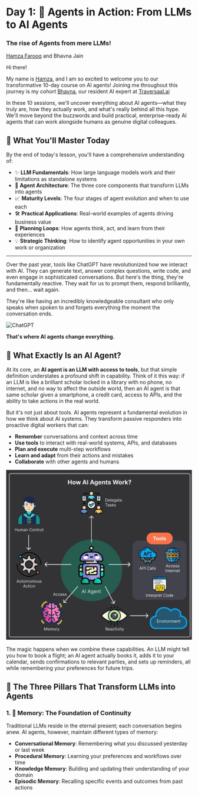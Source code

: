 # Day 1: 🚀 Agents in Action: From LLMs to AI Agents
### The rise of Agents from mere LLMs!

[Hamza Farooq](https://github.com/hamzafarooq) and Bhavna Jain

Hi there!

My name is [Hamza](https://www.linkedin.com/in/hamzafarooq/), and I am so excited to welcome you to our transformative 10-day course on AI agents! Joining me throughout this journey is my cohort [Bhavna](https://www.linkedin.com/in/bhavna-s-jain/), our resident AI expert at [Traversaal.ai](https://traversaal.ai/)

In these 10 sessions, we'll uncover everything about AI agents—what they truly are, how they actually work, and what's really behind all this hype. We'll move beyond the buzzwords and build practical, enterprise-ready AI agents that can work alongside humans as genuine digital colleagues.

## 🎯 **What You'll Master Today**
By the end of today's lesson, you'll have a comprehensive understanding of:

- ✨ **LLM Fundamentals**: How large language models work and their limitations as standalone systems
- 🧠 **Agent Architecture**: The three core components that transform LLMs into agents
- 📈 **Maturity Levels**: The four stages of agent evolution and when to use each
- 🛠️ **Practical Applications**: Real-world examples of agents driving business value
- 🔄 **Planning Loops**: How agents think, act, and learn from their experiences
- 💡 **Strategic Thinking**: How to identify agent opportunities in your own work or organization

---

Over the past year, tools like ChatGPT have revolutionized how we interact with AI. They can generate text, answer complex questions, write code, and even engage in sophisticated conversations. But here's the thing, they're fundamentally reactive. They wait for us to prompt them, respond brilliantly, and then... wait again.

They're like having an incredibly knowledgeable consultant who only speaks when spoken to and forgets everything the moment the conversation ends.

![ChatGPT](images/chatgpt-content.png)

**That's where AI agents change everything.**

## **🤖 What Exactly Is an AI Agent?**

At its core, an **AI agent is an LLM with access to tools**, but that simple definition understates a profound shift in capability. Think of it this way: if an LLM is like a brilliant scholar locked in a library with no phone, no internet, and no way to affect the outside world, then an AI agent is that same scholar given a smartphone, a credit card, access to APIs, and the ability to take actions in the real world.

But it's not just about tools. AI agents represent a fundamental evolution in how we think about AI systems. They transform passive responders into proactive digital workers that can:
- **Remember** conversations and context across time
- **Use tools** to interact with real-world systems, APIs, and databases
- **Plan and execute** multi-step workflows
- **Learn and adapt** from their actions and mistakes
- **Collaborate** with other agents and humans

![ChatGPT](images/how-ai-agents-work.png)

The magic happens when we combine these capabilities. An LLM might tell you how to book a flight; an AI agent actually books it, adds it to your calendar, sends confirmations to relevant parties, and sets up reminders, all while remembering your preferences for future trips.

## 🧠 **The Three Pillars That Transform LLMs into Agents**

### **1. 🧠 Memory: The Foundation of Continuity**
Traditional LLMs reside in the eternal present; each conversation begins anew. AI agents, however, maintain different types of memory:

- **Conversational Memory**: Remembering what you discussed yesterday or last week
- **Procedural Memory**: Learning your preferences and workflows over time
- **Knowledge Memory**: Building and updating their understanding of your domain
- **Episodic Memory**: Recalling specific events and outcomes from past actions

